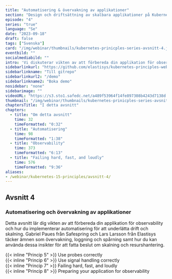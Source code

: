 ```yaml
---
title: "Automatisering & övervakning av applikationer"
section: "Design och driftsättning av skalbara applikationer på Kubernetes"
episode: "4"
series: "true"
language: "Se"
date: "2023-09-18"
draft: false
tags: ["Svenska"]
card: "/img/webinar/thumbnails/kubernetes-prinicples-series-avsnitt-4.jpeg"
eventbild: ""
socialmediabild: ""
intro: 'Vi diskuterar vikten av att förbereda din applikation för observability och hur du implementerar automatisering för att underlätta drift och skalning.'
sidebarlinkurl: "https://github.com/elastisys/kubernetes-principles-webinar-series"
sidebarlinkname: "Till gitrepo"
sidebarlinkurl2: "/demo"
sidebarlinkname2: "Boka demo"
nosidebar: "none"
sidebarimage: ""
videoURL: "https://s3.sto1.safedc.net/a489f53964f14fe897308b4243d7138d:processedvideos/safespring-elastisys_webcast_episode_4/master.m3u8"
thumbnail: "/img/webinar/thumbnails/kubernetes-prinicples-series-avsnitt-4.jpeg"
chaptersTitle: "I detta avsnitt"
chapters:
  - title: "Om detta avsnitt"
    time: 32
    timeFormatted: "0:32"
  - title: "Automatisering"
    time: 98
    timeFormatted: "1:38"
  - title: "Observability"
    time: 373
    timeFormatted: "6:13"
  - title: "Failing hard, fast, and loudly"
    time: 576
    timeFormatted: "9:36"
aliases:
- /webinar/kubernetes-15-principles/avsnitt-4/
---
```


## Avsnitt 4
### Automatisering och övervakning av applikationer
Detta avsnitt lär dig vikten av att förbereda din applikation för observability och hur du implementerar automatisering för att underlätta drift och skalning. Gabriel Paues från Safespring och Lars Larsson från Elastisys täcker ämnen som övervakning, loggning och spårning samt hur du kan använda dessa insikter för att fatta beslut om skalning och resurshantering.

{{< inline "Princip 5" >}} Use probes correctly  
{{< inline "Princip 6" >}} Use signal handling correctly    
{{< inline "Princip 7" >}} Failing hard, fast, and loudly  
{{< inline "Princip 8" >}} Preparing your application for observability